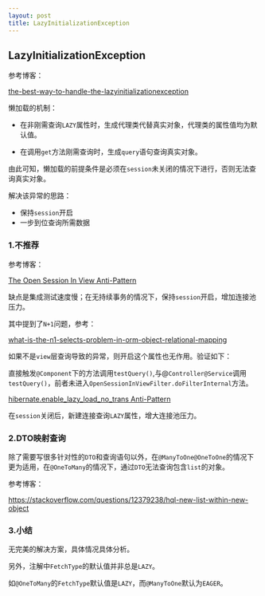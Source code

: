 ```yaml
---
layout: post
title: LazyInitializationException
---
```


## LazyInitializationException

参考博客：

[the-best-way-to-handle-the-lazyinitializationexception](https://vladmihalcea.com/the-best-way-to-handle-the-lazyinitializationexception/)

懒加载的机制：

- 在非刚需查询`LAZY`属性时，生成代理类代替真实对象，代理类的属性值均为默认值。

- 在调用`get`方法刚需查询时，生成`query`语句查询真实对象。

由此可知，懒加载的前提条件是必须在`session`未关闭的情况下进行，否则无法查询真实对象。

解决该异常的思路：

- 保持`session`开启
- 一步到位查询所需数据

### 1.不推荐

参考博客：

[The Open Session In View Anti-Pattern](https://vladmihalcea.com/the-open-session-in-view-anti-pattern/)

缺点是集成测试速度慢；在无持续事务的情况下，保持`session`开启，增加连接池压力。

其中提到了`N+1`问题，参考：

[what-is-the-n1-selects-problem-in-orm-object-relational-mapping](https://stackoverflow.com/questions/97197/what-is-the-n1-selects-problem-in-orm-object-relational-mapping)

如果不是`view`层查询导致的异常，则开启这个属性也无作用。验证如下：

直接触发`@Component`下的方法调用`testQuery()`,与@`Controller@Service`调用`testQuery()`，前者未进入`OpenSessionInViewFilter.doFilterInternal`方法。

[hibernate.enable_lazy_load_no_trans Anti-Pattern](https://vladmihalcea.com/the-hibernate-enable_lazy_load_no_trans-anti-pattern/)

在`session`关闭后，新建连接查询`LAZY`属性，增大连接池压力。

### 2.DTO映射查询

除了需要写很多针对性的`DTO`和查询语句以外，在`@ManyToOne@OneToOne`的情况下更为适用，在`@OneToMany`的情况下，通过`DTO`无法查询包含`list`的对象。

参考博客：

https://stackoverflow.com/questions/12379238/hql-new-list-within-new-object

### 3.小结

无完美的解决方案，具体情况具体分析。

另外，注解中`FetchType`的默认值并非总是`LAZY`。

如`@OneToMany`的`FetchType`默认值是`LAZY`，而`@ManyToOne`默认为`EAGER`。

